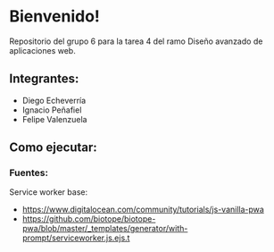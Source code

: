 # Bienvenido!

Repositorio del grupo 6 para la tarea 4 del ramo Diseño avanzado de aplicaciones web.

## Integrantes:
- Diego Echeverría
- Ignacio Peñafiel
- Felipe Valenzuela

## Como ejecutar:

### Fuentes:

Service worker base:
* https://www.digitalocean.com/community/tutorials/js-vanilla-pwa
* https://github.com/biotope/biotope-pwa/blob/master/_templates/generator/with-prompt/serviceworker.js.ejs.t